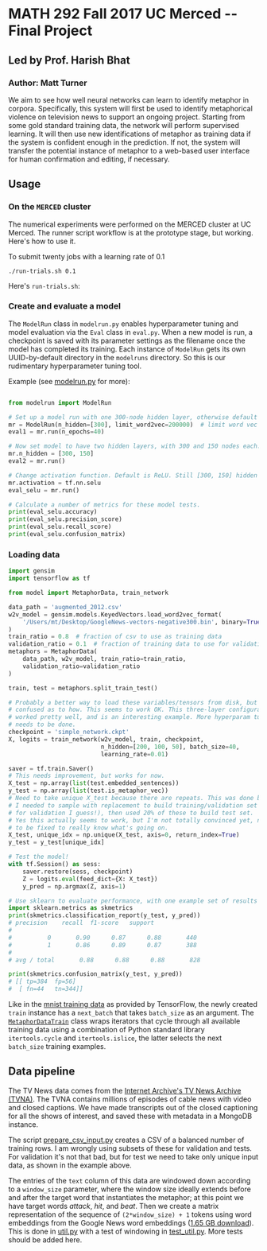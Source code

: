 # MATH 292 Fall 2017 UC Merced -- Final Project

## Led by Prof. Harish Bhat

### Author: Matt Turner

We aim to see how well neural networks can learn to identify 
metaphor in corpora. Specifically, this system will first be used to identify
metaphorical violence on television news to support an ongoing project.
Starting from some gold 
standard training data, the network will perform 
supervised learning. It will then use new identifications
of metaphor as training data if the system is confident enough in the 
prediction. If not, the system will transfer the potential instance of 
metaphor to a web-based user interface for human confirmation and editing, 
if necessary.

## Usage

### On the `MERCED` cluster

The numerical experiments were performed on the MERCED cluster at UC Merced.
The runner script workflow is at the prototype stage, but working. Here's how
to use it.

To submit twenty jobs with a learning rate of 0.1

```
./run-trials.sh 0.1
```

Here's `run-trials.sh`:



### Create and evaluate a model

The `ModelRun` class in `modelrun.py` enables hyperparameter tuning and model
evaluation via the `Eval` class in `eval.py`. When a new model is run, a
checkpoint is saved with its parameter settings as the filename once the 
model has completed its training.
Each instance of `ModelRun` gets its own UUID-by-default directory in the 
`modelruns` directory. So this is our rudimentary hyperparameter tuning tool.

Example (see [modelrun.py](/modelrun.py) for more):

```python

from modelrun import ModelRun

# Set up a model run with one 300-node hidden layer, otherwise default args.
mr = ModelRun(n_hidden=[300], limit_word2vec=200000)  # limit word vec dct size
eval1 = mr.run(n_epochs=40)

# Now set model to have two hidden layers, with 300 and 150 nodes each.
mr.n_hidden = [300, 150]
eval2 = mr.run()

# Change activation function. Default is ReLU. Still [300, 150] hidden layers.
mr.activation = tf.nn.selu
eval_selu = mr.run()

# Calculate a number of metrics for these model tests.
print(eval_selu.accuracy)
print(eval_selu.precision_score)
print(eval_selu.recall_score)
print(eval_selu.confusion_matrix)
```

### Loading data

```python
import gensim
import tensorflow as tf

from model import MetaphorData, train_network

data_path = 'augmented_2012.csv'
w2v_model = gensim.models.KeyedVectors.load_word2vec_format(
    '/Users/mt/Desktop/GoogleNews-vectors-negative300.bin', binary=True
)
train_ratio = 0.8  # fraction of csv to use as training data
validation_ratio = 0.1  # fraction of training data to use for validation
metaphors = MetaphorData(
    data_path, w2v_model, train_ratio=train_ratio,
    validation_ratio=validation_ratio
)

train, test = metaphors.split_train_test()

# Probably a better way to load these variables/tensors from disk, but I'm 
# confused as to how. This seems to work OK. This three-layer configuration
# worked pretty well, and is an interesting example. More hyperparam tuning
# needs to be done.
checkpoint = 'simple_network.ckpt'
X, logits = train_network(w2v_model, train, checkpoint,
                          n_hidden=[200, 100, 50], batch_size=40,
                          learning_rate=0.01)

saver = tf.train.Saver()
# This needs improvement, but works for now.
X_test = np.array(list(test.embedded_sentences))
y_test = np.array(list(test.is_metaphor_vec))
# Need to take unique X_test because there are repeats. This was done because
# I needed to sample with replacement to build training/validation set (mistake
# for validation I guess!), then used 20% of these to build test set.
# Yes this actually seems to work, but I'm not totally convinced yet, needs
# to be fixed to really know what's going on.
X_test, unique_idx = np.unique(X_test, axis=0, return_index=True)
y_test = y_test[unique_idx]

# Test the model!
with tf.Session() as sess:
    saver.restore(sess, checkpoint)
    Z = logits.eval(feed_dict={X: X_test})
    y_pred = np.argmax(Z, axis=1)

# Use sklearn to evaluate performance, with one example set of results shown.
import sklearn.metrics as skmetrics
print(skmetrics.classification_report(y_test, y_pred))
# precision    recall  f1-score   support
#
#          0       0.90      0.87      0.88       440
#          1       0.86      0.89      0.87       388
#
# avg / total       0.88      0.88      0.88       828

print(skmetrics.confusion_matrix(y_test, y_pred))
# [[ tp=384  fp=56]
#  [ fn=44   tn=344]]
```

Like in the [mnist training data](https://github.com/tensorflow/tensorflow/blob/7c36309c37b04843030664cdc64aca2bb7d6ecaa/tensorflow/contrib/learn/python/learn/datasets/mnist.py) 
as provided by TensorFlow, the
newly created `train` instance has a `next_batch` that takes `batch_size` as
an argument. The [`MetaphorDataTrain`](/util.py#L163) class wraps 
iterators that cycle through all available training data using a combination
of Python standard library `itertools.cycle` and `itertools.islice`, the latter
selects the next `batch_size` training examples. 

## Data pipeline

The TV News data comes from the 
[Internet Archive's TV News Archive (TVNA)](http://archive.org/tv/details).
The TVNA contains millions of episodes of cable news with video and closed
captions. We have made transcripts out of the closed captioning for all the
shows of interest, and saved these with metadata in a MongoDB instance. 

The script [prepare_csv_input.py](/prepare_csv_input.py) creates a CSV of
a balanced number of training rows. I am wrongly using subsets of these
for validation and tests. For validation it's not that bad, but for test
we need to take only unique input data, as shown in the example above.

The entries of the `text` column of this data are windowed down according
to a `window_size` parameter, where the window size ideally extends before
and after the target word that instantiates the metaphor; at this point we
have target words _attack_, _hit_, and _beat_. 
Then we create a matrix representation of the sequence of `(2*window_size) + 1`
tokens using word embeddings from the Google News word embeddings 
([1.65 GB download](https://doc-08-3o-docs.googleusercontent.com/docs/securesc/nsvfebu7ik236iadibqld9mq9669rtgt/vgklkerbosnf2rf2ic56jvo3rqime6rd/1511042400000/06848720943842814915/13496840407080918705/0B7XkCwpI5KDYNlNUTTlSS21pQmM?e=download)).
This is done in [util.py](/util.py) with a test of windowing in 
[test_util.py](/test_util.py). More tests should be added here.

